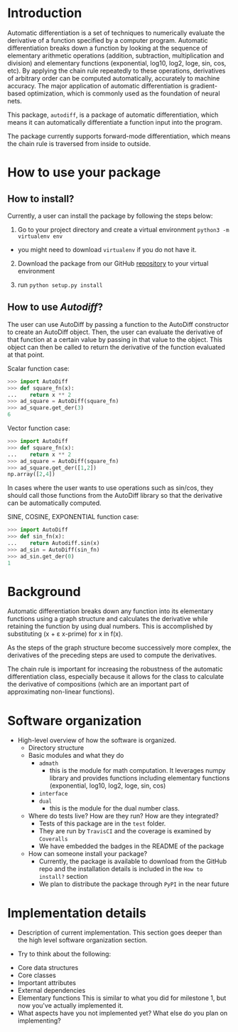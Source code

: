 
# Introduction
Automatic differentiation is a set of techniques to numerically evaluate the derivative of a function specified by a computer program. Automatic differentiation breaks down a function by looking at the sequence of elementary arithmetic operations (addition, subtraction, multiplication and division) and elementary functions (exponential, log10, log2, loge, sin, cos, etc). By applying the chain rule repeatedly to these operations, derivatives of arbitrary order can be computed automatically, accurately to machine accuracy. The major application of automatic differentiation is gradient-based optimization, which is commonly used as the foundation of neural nets.

This package, `autodiff`, is a package of automatic differentiation, which means it can automatically differentiate a function input into the program.

The package currently supports forward-mode differentiation, which means the chain rule is traversed from inside to outside.

# How to use your package

<!-- - How to install?  Even (especially) if the package isn't on `PyPI`, you should walk them through
the creation of a virtual environment or some other kind of manual installation.
- Include a basic demo for the user.  Come up with a simple function to differentiate and walk the
user through the steps needed to accomplish that task. -->

## How to install?
Currently, a user can install the package by following the steps below:
1. Go to your project directory and create a virtual environment `python3 -m virtualenv env`
* you might need to download `virtualenv` if you do not have it.
2. Download the package from our GitHub [repository](https://github.com/CS207-group2/cs207-FinalProject/) to your virtual environment
<!-- 3. Move the package to the virtual environment -->
3. run `python setup.py install`

## How to use *Autodiff*?
The user can use AutoDiff by passing a function to the AutoDiff constructor to create an AutoDiff object. Then, the user can evaluate the derivative of that function at a certain value by passing in that value to the object. This object can then be called to return the derivative of the function evaluated at that point.

Scalar function case:
```python
>>> import AutoDiff
>>> def square_fn(x):
...    return x ** 2
>>> ad_square = AutoDiff(square_fn)
>>> ad_square.get_der(3)
6
```

Vector function case:
```python
>>> import AutoDiff
>>> def square_fn(x):
...    return x ** 2
>>> ad_square = AutoDiff(square_fn)
>>> ad_square.get_der([1,2])
np.array([2,4])
```

In cases where the user wants to use operations such as sin/cos, they should call those functions from the AutoDiff library so that the derivative can be automatically computed.

SINE, COSINE, EXPONENTIAL function case:
```python
>>> import AutoDiff
>>> def sin_fn(x):
...    return Autodiff.sin(x)
>>> ad_sin = AutoDiff(sin_fn)
>>> ad_sin.get_der(0)
1
```

# Background
Automatic differentiation breaks down any function into its elementary functions using a graph structure and calculates the derivative while retaining the function by using dual numbers. This is accomplished by substituting (x + ɛ x-prime) for x in f(x).

As the steps of the graph structure become successively more complex, the derivatives of the preceding steps are used to compute the derivatives.

The chain rule is important for increasing the robustness of the automatic differentiation class, especially because it allows for the class to calculate the derivative of compositions (which are an important part of approximating non-linear functions).

# Software organization
- High-level overview of how the software is organized.
  * Directory structure
  * Basic modules and what they do
    * `admath`
      * this is the module for math computation. It leverages numpy library and provides functions including elementary functions (exponential, log10, log2, loge, sin, cos)
    * `interface`
    * `dual`
      * this is the module for the dual number class.
  * Where do tests live?  How are they run?  How are they integrated?
    * Tests of this package are in the `test` folder.
    * They are run by `TravisCI` and the coverage is examined by `Coveralls`
    * We have embedded the badges in the README of the package
  * How can someone install your package?  
    * Currently, the package is available to download from the GitHub repo and the installation details is included in the `How to install?` section
    * We plan to distribute the package through `PyPI` in the near future

# Implementation details
- Description of current implementation.  This section goes deeper than the high level software
organization section.
* Try to think about the following:
- Core data structures
- Core classes
- Important attributes
- External dependencies
- Elementary functions
This is similar to what you did for milestone 1, but now you've actually implemented it.
- What aspects have you not implemented yet?  What else do you plan on implementing?
